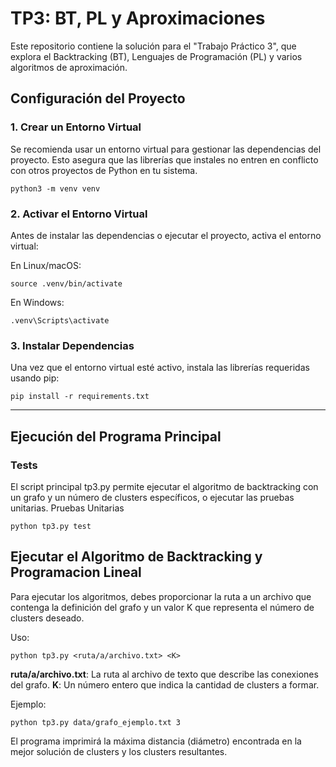 # TP3: BT, PL y Aproximaciones

Este repositorio contiene la solución para el "Trabajo Práctico 3", que explora el Backtracking (BT), Lenguajes de Programación (PL) y varios algoritmos de aproximación.
## Configuración del Proyecto
### 1. Crear un Entorno Virtual

Se recomienda usar un entorno virtual para gestionar las dependencias del proyecto. Esto asegura que las librerías que instales no entren en conflicto con otros proyectos de Python en tu sistema.

    python3 -m venv venv

### 2. Activar el Entorno Virtual

Antes de instalar las dependencias o ejecutar el proyecto, activa el entorno virtual:

En Linux/macOS:

    source .venv/bin/activate

En Windows:

    .venv\Scripts\activate

### 3. Instalar Dependencias

Una vez que el entorno virtual esté activo, instala las librerías requeridas usando pip:

    pip install -r requirements.txt
---
## Ejecución del Programa Principal
### Tests
El script principal tp3.py permite ejecutar el algoritmo de backtracking con un grafo y un número de clusters específicos, o ejecutar las pruebas unitarias.
Pruebas Unitarias

    python tp3.py test

## Ejecutar el Algoritmo de Backtracking y Programacion Lineal

Para ejecutar los algoritmos, debes proporcionar la ruta a un archivo que contenga la definición del grafo y un valor K que representa el número de clusters deseado.

Uso:

    python tp3.py <ruta/a/archivo.txt> <K>

**ruta/a/archivo.txt**: La ruta al archivo de texto que describe las conexiones del grafo.
**K**: Un número entero que indica la cantidad de clusters a formar.

Ejemplo:

    python tp3.py data/grafo_ejemplo.txt 3

El programa imprimirá la máxima distancia (diámetro) encontrada en la mejor solución de clusters y los clusters resultantes.

